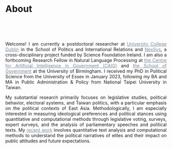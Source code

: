 # About


<br/><br> <br> 


<div style="text-align: justify">


Welcome! I am currently a postdoctoral researcher at <a href="https://www.ucd.ie/spire/" style="color: #778899; text-decoration: underline;">University College Dublin</a> in the School of Politics and International Relations and <a href="https://www.nexsys-energy.ie/about-nexsys/" style="color: #778899; text-decoration: underline;">NexSys</a>, a cross-disciplinary project funded by Science Foundation Ireland. I am also a forthcoming Research Fellow in Natural Language Processing at <a href="https://www.birmingham.ac.uk/research/centre-for-artificial-intelligence-in-government/people" style="color: #778899; text-decoration: underline;">the Centre for Artificial Intelligence in Government (CAIG)</a> and <a href="https://www.birmingham.ac.uk/schools/government" style="color: #778899; text-decoration: underline;">the School of Government</a> at the University of Birmingham. I received my PhD in Political Science from the University of Essex in January 2023, following my BA and MA in Public Administration & Policy from National Taipei University in Taiwan.

<!-- I'm also affiliated with the <a href="https://www.ucd.ie/connected_politics/people/academicstaff/" style="color: #778899; text-decoration: underline;">Connected_Politics Lab</a>. -->
<!-- I'm Yen-Chieh (David) Liao. I am a postdoctoral researcher at University College Dublin in <a href="https://www.nexsys-energy.ie/about-nexsys/" style="color: #778899; text-decoration: underline;">NexSys</a>, a cross-disciplinary project funded by the Science Foundation Ireland. As a member of the Text and Policy Research Group led by <a href="https://muellerstefan.net" style="color: #778899; text-decoration: underline;"> Dr. Stefan Müller</a>, I'm also affiliated with the <a href="https://www.ucd.ie/connected_politics/people/academicstaff/" style="color: #778899; text-decoration: underline;">Connected_Politics Lab</a>. I obtained my PhD in politics in January 2023 from the University of Essex, following my BA and MA in Public Administration and Policy from National Taipei University. -->

My substantial research primarily focuses on legislative studies, political behavior, electoral systems, and Taiwan politics, with a particular emphasis on the political contexts of East Asia. Methodologically, I am especially interested in measuring ideological preferences and political stances using quantitative and computational methods through legislative voting, surveys, expert surveys, and the analysis of parliamentary speeches and political texts. My <a href="https://davidycliao.github.io/research/" style="color: #778899; text-decoration: underline;">recent work</a> involves quantitative text analysis and computational methods to understand the political narratives of elites and their impact on public attitudes and future expectations.


<!-- 
After August at UCD, I will join <a href="https://www.birmingham.ac.uk/research/centre-for-artificial-intelligence-in-government/people" style="color: #778899; text-decoration: underline;">the Centre for Artificial Intelligence in Government (CAIG)</a> and <a href="https://www.birmingham.ac.uk/schools/government" style="color: #778899; text-decoration: underline;">the School of Government </a> 
 at the University of Birmingham as a Research Fellow in Natural Language Processing. -->




<!-- In my final year, I also served as a predoctoral fellow with <a href="https://www.uni-bamberg.de/vp-forschung/" style="color: #2F4F4F;">Prof. Thomas Saalfeld</a> at the University of Bamberg, Germany, working on the  <span style="color:#778899; text-decoration: underline;">Legislators between Accountability and Collective Agency</span> project. Before joining UCD, I had a brief postdoctoral stint at Global Studies in Aarhus University. -->



<!-- My main research interests include legislative studies, party competition, representative behavior, and electoral systems. I have a specific interest in the measurement of ideological preferences through methods such as legislative voting, expert surveys, and the analysis of parliamentary speeches. My recent research agenda focuses on quantitative text analysis and computational methods to gain a deeper understanding of how political elites position themselves through their political narratives. In addition, I explore how these narratives influence political behaviors and shape the attitudes and expectations of the masses concerning the future. -->


<!-- 
---
Embiyax Su Hug (太魯閣族語 Hello),  <img src="https://user-images.githubusercontent.com/1303154/88677602-1635ba80-d120-11ea-84d8-d263ba5fc3c0.gif" width="25" height="25" alt="hi">

我目前於[<span style="color:#778899">**丹麥奧胡斯大學文化與社會學院全球事務研究系**</span>](https://pure.au.dk/portal/en/persons/yenchieh-liao(0a64ba05-9c47-40b2-8ff6-c3d8aeab26f7).html)擔任博士後研究人員。在加入奧胡斯大學之前，也參與[<span style="color:#778899">**德國班貝格大學政治系比較政治研究中心**</span>](https://projectlacan.wordpress.com/team/)，協助執行德國與英國議會質詢資料之搜集、建立與自然語言分析之工作。 在碩士求學階段，關注台灣原住民族群政治、大族政治、資源分配與競爭等議題。在博士論文主題方面，我學習利用計算機社會科學方法，分析選舉制度如何改變台灣政黨競爭與肉桶立法代表行為，該論文計畫也獲得[<span style="color:#778899">**110年度台灣科技部人文及社會科學研究海外人才培育計畫**</span>](https://www.stpi.narl.org.tw/public/show?id=4b1141647ad2a353017af136d1ae0fa5)。 與此同時，也結合文本分析技術研究當代中國政治，以及利用開源預預訓練模型，分析社會運動及其對民主參與價值的影響。空閒之餘，喜歡跟我的伴侶研究如何做地道的重慶料理。 若同為原住民，未來也計畫繼續升學或出國進修，歡迎與我聯繫，希望能藉由過往的學習歷程提供個人淺見及協助。 -->





<div style="text-align: center">


<!-- [![Linkedin Badge](https://img.shields.io/badge/linkedin-0077B5?style=for-the-badge&logo=linkedin&logoColor=white)](https://www.linkedin.com/authwall?trk=gf&trkInfo=AQERrkO9JeuxgQAAAYGIXxZw-IMriZ16fxaCyQ9B4fcr8SgrQXFIA4WvPBytf98cJPl4KsPT6KiRHzqt-s3Ozl8_IoJ8cn9_lBY1_kQiozmVJV_bXf0xolwYZIIc_TwCBrvqjMU=&original_referer=https://davidycliao.github.io/&sessionRedirect=https%3A%2F%2Fwww.linkedin.com%2Fin%2Fdavid-yen-chieh-liao-51a0a3168%2F)
[![Twitter Badge](https://img.shields.io/badge/twitter-1DA1F2?style=for-the-badge&logo=twitter&logoColor=white)](https://twitter.com/liaoyenchieh)
[![Mail Badge](https://img.shields.io/badge/Gmail-D14836?style=for-the-badge&logo=gmail&logoColor=white)](mailto:davidycliao@gamil.com) -->


</div>

